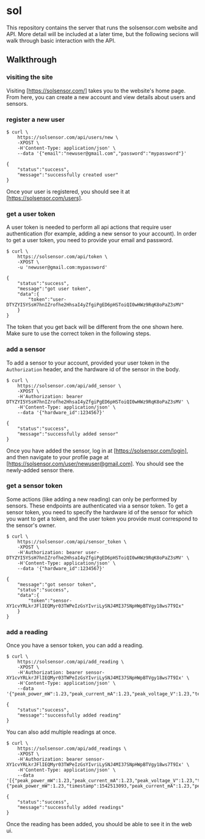 # sol

This repository contains the server that runs the solsensor.com website and API.
More detail will be included at a later time, but the following secions will
walk through basic interaction with the API.

## Walkthrough

### visiting the site

Visiting [https://solsensor.com/] takes you to the website's home page. From
here, you can create a new account and view details about users and sensors.

### register a new user

```
$ curl \
    https://solsensor.com/api/users/new \
    -XPOST \
    -H'Content-Type: application/json' \
    --data '{"email":"newuser@gmail.com","password":"mypassword"}'

{
    "status":"success",
    "message":"successfully created user"
}
```

Once your user is registered, you should see it at [https://solsensor.com/users].

### get a user token

A user token is needed to perform all api actions that require user
authentication (for example, adding a new sensor to your account). In order to
get a user token, you need to provide your email and password.

```
$ curl \
    https://solsensor.com/api/token \
    -XPOST \
    -u 'newuser@gmail.com:mypassword'

{
    "status":"success",
    "message":"got user token",
    "data":{
        "token":"user-DTYZYI5YSsH7hnIZrofhe2HhsaI4yZfgiPgED6pHSToiQI0wHWz9RqK8oPaZ3sMV"
    }
}
```

The token that you get back will be different from the one shown here. Make sure
to use the correct token in the following steps.

### add a sensor

To add a sensor to your account, provided your user token in the `Authorization`
header, and the hardware id of the sensor in the body.

```
$ curl \
    https://solsensor.com/api/add_sensor \
    -XPOST \
    -H'Authorization: bearer DTYZYI5YSsH7hnIZrofhe2HhsaI4yZfgiPgED6pHSToiQI0wHWz9RqK8oPaZ3sMV' \
    -H'Content-Type: application/json' \
    --data '{"hardware_id":1234567}'

{
    "status":"success",
    "message":"successfully added sensor"
}
```

Once you have added the sensor, log in at [https://solsensor.com/login], and
then navigate to your profile page at
[https://solsensor.com/user/newuser@gmail.com]. You should see the newly-added
sensor there.

### get a sensor token

Some actions (like adding a new reading) can only be performed by sensors. These
endpoints are authenticated via a sensor token. To get a sensor token, you need
to specify the hardware id of the sensor for which you want to get a token, and
the user token you provide must correspond to the sensor's owner.

```
$ curl \
    https://solsensor.com/api/sensor_token \
    -XPOST \
    -H'Authorization: bearer user-DTYZYI5YSsH7hnIZrofhe2HhsaI4yZfgiPgED6pHSToiQI0wHWz9RqK8oPaZ3sMV' \
    -H'Content-Type: application/json' \
    --data '{"hardware_id":1234567}'

{
    "message":"got sensor token",
    "status":"success",
    "data":{
        "token":"sensor-XY1cvYRLkrJFlIEQMyr03TWPeIzGsYIvriLySNJ4MI37SNpHWpBTVgy18ws7T9Ix"
    }
}
```

### add a reading

Once you have a sensor token, you can add a reading.

```
$ curl \
    https://solsensor.com/api/add_reading \
    -XPOST \
    -H'Authorization: bearer sensor-XY1cvYRLkrJFlIEQMyr03TWPeIzGsYIvriLySNJ4MI37SNpHWpBTVgy18ws7T9Ix' \
    -H'Content-Type: application/json' \
    --data '{"peak_power_mW":1.23,"peak_current_mA":1.23,"peak_voltage_V":1.23,"temp_celsius":15.2,"batt_V":1.23,"timestamp":1542513093}'

{
    "status":"success",
    "message":"successfully added reading"
}
```

You can also add multiple readings at once.

```
$ curl \
    https://solsensor.com/api/add_readings \
    -XPOST \
    -H'Authorization: bearer sensor-XY1cvYRLkrJFlIEQMyr03TWPeIzGsYIvriLySNJ4MI37SNpHWpBTVgy18ws7T9Ix' \
    -H'Content-Type: application/json' \
    --data '[{"peak_power_mW":1.23,"peak_current_mA":1.23,"peak_voltage_V":1.23,"temp_celsius":15.2,"batt_V":1.23,"timestamp":1542513093},{"peak_power_mW":1.23,"timestamp":1542513093,"peak_current_mA":1.23,"peak_voltage_V":1.23,"temp_celsius":15.2,"batt_V":1.23}]'

{
    "status":"success",
    "message":"successfully added readings"
}
```

Once the reading has been added, you should be able to see it in the web ui.
